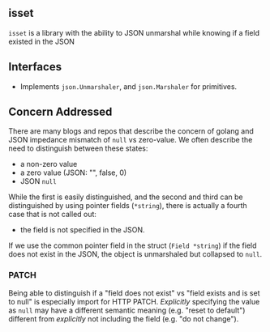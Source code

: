 ## isset

`isset` is a library with the ability to JSON unmarshal while knowing if a field existed in the JSON

## Interfaces
- Implements `json.Unmarshaler`, and `json.Marshaler` for primitives.

## Concern Addressed
There are many blogs and repos that describe the concern of golang and JSON impedance mismatch of `null` vs zero-value.
We often describe the need to distinguish between these states:
* a non-zero value
* a zero value (JSON: "", false, 0)
* JSON `null`

While the first is easily distinguished, and the second and third can be distinguished by using
pointer fields (`*string`), there is actually a fourth case that is not called out:
* the field is not specified in the JSON.

If we use the common pointer field in the struct (`Field *string`) if the field does not exist
in the JSON, the object is unmarshaled but collapsed to `null`.

### PATCH
Being able to distinguish if a "field does not exist" vs "field exists and is set to null" is
especially import for HTTP PATCH.  _Explicitly_ specifying the value as `null` may have a different
semantic meaning (e.g. "reset to default") different from _explicitly_ not including the field 
(e.g. "do not change").
